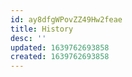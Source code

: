 ```yaml
---
id: ay8dfgWPovZZ49Hw2feae
title: History
desc: ''
updated: 1639762693858
created: 1639762693858
---
```



